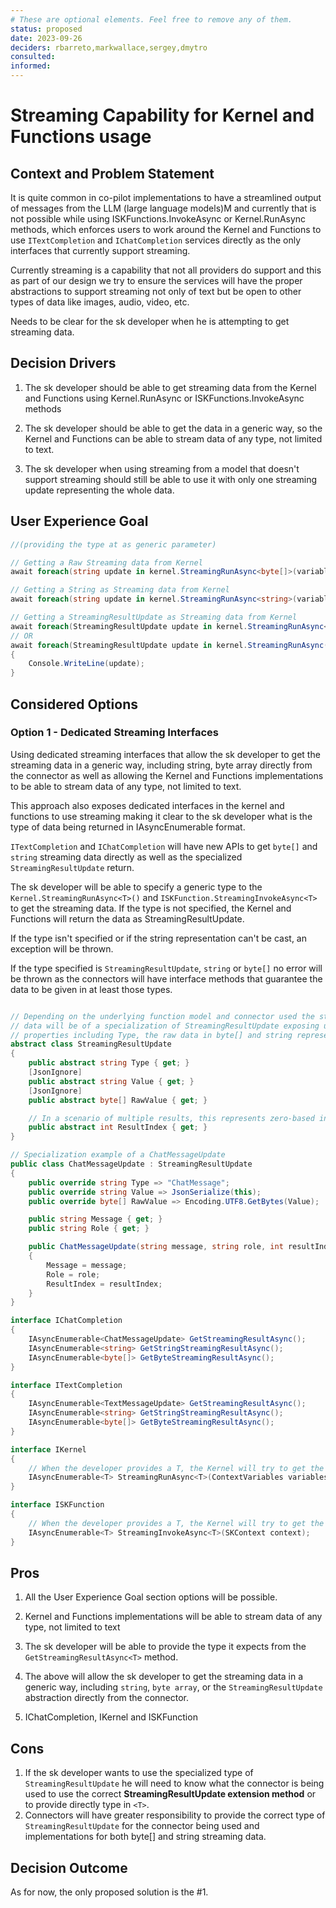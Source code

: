 ```yaml
---
# These are optional elements. Feel free to remove any of them.
status: proposed
date: 2023-09-26
deciders: rbarreto,markwallace,sergey,dmytro
consulted:
informed:
---
```


# Streaming Capability for Kernel and Functions usage

## Context and Problem Statement

It is quite common in co-pilot implementations to have a streamlined output of messages from the LLM (large language models)M and currently that is not possible while using ISKFunctions.InvokeAsync or Kernel.RunAsync methods, which enforces users to work around the Kernel and Functions to use `ITextCompletion` and `IChatCompletion` services directly as the only interfaces that currently support streaming.

Currently streaming is a capability that not all providers do support and this as part of our design we try to ensure the services will have the proper abstractions to support streaming not only of text but be open to other types of data like images, audio, video, etc.

Needs to be clear for the sk developer when he is attempting to get streaming data.

## Decision Drivers

1. The sk developer should be able to get streaming data from the Kernel and Functions using Kernel.RunAsync or ISKFunctions.InvokeAsync methods

2. The sk developer should be able to get the data in a generic way, so the Kernel and Functions can be able to stream data of any type, not limited to text.

3. The sk developer when using streaming from a model that doesn't support streaming should still be able to use it with only one streaming update representing the whole data.

## User Experience Goal

```csharp
//(providing the type at as generic parameter)

// Getting a Raw Streaming data from Kernel
await foreach(string update in kernel.StreamingRunAsync<byte[]>(variables, function))

// Getting a String as Streaming data from Kernel
await foreach(string update in kernel.StreamingRunAsync<string>(variables, function))

// Getting a StreamingResultUpdate as Streaming data from Kernel
await foreach(StreamingResultUpdate update in kernel.StreamingRunAsync<StreamingResultUpdate>(variables, function))
// OR
await foreach(StreamingResultUpdate update in kernel.StreamingRunAsync(variables, function)) // defaults to Generic above)
{
    Console.WriteLine(update);
}
```

## Considered Options

### Option 1 - Dedicated Streaming Interfaces

Using dedicated streaming interfaces that allow the sk developer to get the streaming data in a generic way, including string, byte array directly from the connector as well as allowing the Kernel and Functions implementations to be able to stream data of any type, not limited to text.

This approach also exposes dedicated interfaces in the kernel and functions to use streaming making it clear to the sk developer what is the type of data being returned in IAsyncEnumerable format.

`ITextCompletion` and `IChatCompletion` will have new APIs to get `byte[]` and `string` streaming data directly as well as the specialized `StreamingResultUpdate` return.

The sk developer will be able to specify a generic type to the `Kernel.StreamingRunAsync<T>()` and `ISKFunction.StreamingInvokeAsync<T>` to get the streaming data. If the type is not specified, the Kernel and Functions will return the data as StreamingResultUpdate.

If the type isn't specified or if the string representation can't be cast, an exception will be thrown.

If the type specified is `StreamingResultUpdate`, `string` or `byte[]` no error will be thrown as the connectors will have interface methods that guarantee the data to be given in at least those types.

```csharp

// Depending on the underlying function model and connector used the streaming
// data will be of a specialization of StreamingResultUpdate exposing useful
// properties including Type, the raw data in byte[] and string representation.
abstract class StreamingResultUpdate
{
    public abstract string Type { get; }
    [JsonIgnore]
    public abstract string Value { get; }
    [JsonIgnore]
    public abstract byte[] RawValue { get; }

    // In a scenario of multiple results, this represents zero-based index of the result in the streaming sequence
    public abstract int ResultIndex { get; }
}

// Specialization example of a ChatMessageUpdate
public class ChatMessageUpdate : StreamingResultUpdate
{
    public override string Type => "ChatMessage";
    public override string Value => JsonSerialize(this);
    public override byte[] RawValue => Encoding.UTF8.GetBytes(Value);

    public string Message { get; }
    public string Role { get; }

    public ChatMessageUpdate(string message, string role, int resultIndex = 0)
    {
        Message = message;
        Role = role;
        ResultIndex = resultIndex;
    }
}

interface IChatCompletion
{
    IAsyncEnumerable<ChatMessageUpdate> GetStreamingResultAsync();
    IAsyncEnumerable<string> GetStringStreamingResultAsync();
    IAsyncEnumerable<byte[]> GetByteStreamingResultAsync();
}

interface ITextCompletion
{
    IAsyncEnumerable<TextMessageUpdate> GetStreamingResultAsync();
    IAsyncEnumerable<string> GetStringStreamingResultAsync();
    IAsyncEnumerable<byte[]> GetByteStreamingResultAsync();
}

interface IKernel
{
    // When the developer provides a T, the Kernel will try to get the streaming data as T
    IAsyncEnumerable<T> StreamingRunAsync<T>(ContextVariables variables, ISKFunction function);
}

interface ISKFunction
{
    // When the developer provides a T, the Kernel will try to get the streaming data as T
    IAsyncEnumerable<T> StreamingInvokeAsync<T>(SKContext context);
}
```

## Pros

1. All the User Experience Goal section options will be possible.
2. Kernel and Functions implementations will be able to stream data of any type, not limited to text
3. The sk developer will be able to provide the type it expects from the `GetStreamingResultAsync<T>` method.
4. The above will allow the sk developer to get the streaming data in a generic way, including `string`, `byte array`, or the `StreamingResultUpdate` abstraction directly from the connector.

5. IChatCompletion, IKernel and ISKFunction

## Cons

1. If the sk developer wants to use the specialized type of `StreamingResultUpdate` he will need to know what the connector is being used to use the correct **StreamingResultUpdate extension method** or to provide directly type in `<T>`.
2. Connectors will have greater responsibility to provide the correct type of `StreamingResultUpdate` for the connector being used and implementations for both byte[] and string streaming data.

## Decision Outcome

As for now, the only proposed solution is the #1.
